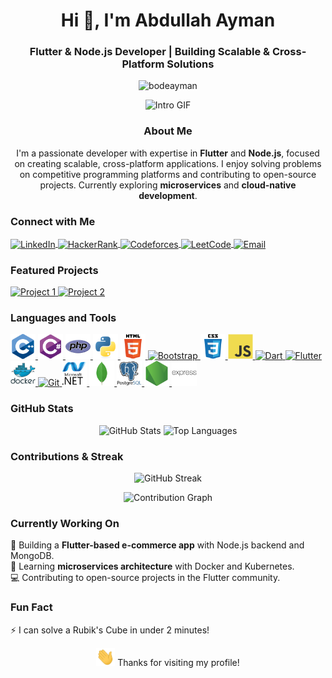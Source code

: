 <!-- Header Section -->
<h1 align="center">Hi 👋, I'm Abdullah Ayman</h1>
<h3 align="center">Flutter & Node.js Developer | Building Scalable & Cross-Platform Solutions</h3>

<!-- Profile Views and Intro GIF -->
<p align="center">
  <img src="https://komarev.com/ghpvc/?username=bodeayman&label=Profile%20Views&color=0e75b6&style=flat" alt="bodeayman" />
</p>
<p align="center">
  <img src="https://user-images.githubusercontent.com/74038190/212750672-2f3f2b50-c84f-4ed8-a60a-849ae69ff9df.gif" alt="Intro GIF" width="300"/>
</p>

<!-- About Me Section -->
<h3 align="center">About Me</h3>
<p align="center">
  I'm a passionate developer with expertise in <b>Flutter</b> and <b>Node.js</b>, focused on creating scalable, cross-platform applications. I enjoy solving problems on competitive programming platforms and contributing to open-source projects. Currently exploring <b>microservices</b> and <b>cloud-native development</b>.
</p>

<!-- Connect with Me Section -->
<h3 align="left">Connect with Me</h3>
<p align="left">
  <a href="https://linkedin.com/in/abdullah-ayman-96b37b2ba" target="_blank">
    <img align="center" src="https://raw.githubusercontent.com/rahuldkjain/github-profile-readme-generator/master/src/images/icons/Social/linked-in-alt.svg" alt="LinkedIn" height="30" width="40" />
  </a>
  <a href="https://www.hackerrank.com/abdulluhayman" target="_blank">
    <img align="center" src="https://raw.githubusercontent.com/rahuldkjain/github-profile-readme-generator/master/src/images/icons/Social/hackerrank.svg" alt="HackerRank" height="30" width="40" />
  </a>
  <a href="https://codeforces.com/profile/abdulluhayman" target="_blank">
    <img align="center" src="https://raw.githubusercontent.com/rahuldkjain/github-profile-readme-generator/master/src/images/icons/Social/codeforces.svg" alt="Codeforces" height="30" width="40" />
  </a>
  <a href="https://www.leetcode.com/abdulluhayman" target="_blank">
    <img align="center" src="https://raw.githubusercontent.com/rahuldkjain/github-profile-readme-generator/master/src/images/icons/Social/leet-code.svg" alt="LeetCode" height="30" width="40" />
  </a>
  <a href="mailto:your-email@example.com" target="_blank">
    <img align="center" src="https://user-images.githubusercontent.com/74038190/216656372-0b0e9d3a-cb30-47a5-b0e2-4e4dbfc5e7d2.png" alt="Email" height="30" width="40" />
  </a>
</p>

<!-- Featured Projects Section -->
<h3 align="left">Featured Projects</h3>
<p align="left">
  <a href="https://github.com/Bodeayman/your-project-1">
    <img src="https://github-readme-stats.vercel.app/api/pin/?username=bodeayman&repo=your-project-1&theme=radical" alt="Project 1" />
  </a>
  <a href="https://github.com/Bodeayman/your-project-2">
    <img src="https://github-readme-stats.vercel.app/api/pin/?username=bodeayman&repo=your-project-2&theme=radical" alt="Project 2" />
  </a>
</p>

<!-- Languages and Tools Section -->
<h3 align="left">Languages and Tools</h3>
<p align="left">
  <a href="https://www.w3schools.com/cpp/" target="_blank" rel="noreferrer">
    <img src="https://raw.githubusercontent.com/devicons/devicon/master/icons/cplusplus/cplusplus-original.svg" alt="C++" width="40" height="40"/>
  </a>
  <a href="https://www.w3schools.com/cs/" target="_blank" rel="noreferrer">
    <img src="https://raw.githubusercontent.com/devicons/devicon/master/icons/csharp/csharp-original.svg" alt="C#" width="40" height="40"/>
  </a>
  <a href="https://www.php.net" target="_blank" rel="noreferrer">
    <img src="https://raw.githubusercontent.com/devicons/devicon/master/icons/php/php-original.svg" alt="PHP" width="40" height="40"/>
  </a>
  <a href="https://www.python.org/" target="_blank" rel="noreferrer">
    <img src="https://raw.githubusercontent.com/devicons/devicon/master/icons/python/python-original.svg" alt="Python" width="40" height="40"/>
  </a>
  <a href="https://www.w3.org/html/" target="_blank" rel="noreferrer">
    <img src="https://raw.githubusercontent.com/devicons/devicon/master/icons/html5/html5-original-wordmark.svg" alt="HTML5" width="40" height="40"/>
  </a>
  <a href="https://getbootstrap.com" target="_blank" rel="noreferrer">
    <img src="https://upload.wikimedia.org/wikipedia/commons/b/b2/Bootstrap_logo.svg" alt="Bootstrap" width="40" height="40"/>
  </a>
  <a href="https://www.w3schools.com/css/" target="_blank" rel="noreferrer">
    <img src="https://raw.githubusercontent.com/devicons/devicon/master/icons/css3/css3-original-wordmark.svg" alt="CSS3" width="40" height="40"/>
  </a>
  <a href="https://www.javascript.com/" target="_blank" rel="noreferrer">
    <img src="https://raw.githubusercontent.com/devicons/devicon/master/icons/javascript/javascript-original.svg" alt="JavaScript" width="40" height="40"/>
  </a>
  <a href="https://dart.dev" target="_blank" rel="noreferrer">
    <img src="https://www.vectorlogo.zone/logos/dartlang/dartlang-icon.svg" alt="Dart" width="40" height="40"/>
  </a>
  <a href="https://flutter.dev" target="_blank" rel="noreferrer">
    <img src="https://www.vectorlogo.zone/logos/flutterio/flutterio-icon.svg" alt="Flutter" width="40" height="40"/>
  </a>
  <a href="https://www.docker.com/" target="_blank" rel="noreferrer">
    <img src="https://raw.githubusercontent.com/devicons/devicon/master/icons/docker/docker-original-wordmark.svg" alt="Docker" width="40" height="40"/>
  </a>
  <a href="https://git-scm.com/" target="_blank" rel="noreferrer">
    <img src="https://www.vectorlogo.zone/logos/git-scm/git-scm-icon.svg" alt="Git" width="40" height="40"/>
  </a>
  <a href="https://dotnet.microsoft.com/" target="_blank" rel="noreferrer">
    <img src="https://raw.githubusercontent.com/devicons/devicon/master/icons/dot-net/dot-net-original-wordmark.svg" alt=".NET" width="40" height="40"/>
  </a>
  <a href="https://www.mongodb.com/" target="_blank" rel="noreferrer">
    <img src="https://raw.githubusercontent.com/devicons/devicon/master/icons/mongodb/mongodb-original.svg" alt="MongoDB" width="40" height="40"/>
  </a>
  <a href="https://www.postgresql.org/" target="_blank" rel="noreferrer">
    <img src="https://raw.githubusercontent.com/devicons/devicon/master/icons/postgresql/postgresql-original-wordmark.svg" alt="PostgreSQL" width="40" height="40"/>
  </a>
  <a href="https://nodejs.org/" target="_blank" rel="noreferrer">
    <img src="https://raw.githubusercontent.com/devicons/devicon/master/icons/nodejs/nodejs-original.svg" alt="Node.js" width="40" height="40"/>
  </a>
  <a href="https://expressjs.com/" target="_blank" rel="noreferrer">
    <img src="https://raw.githubusercontent.com/devicons/devicon/master/icons/express/express-original-wordmark.svg" alt="Express" width="40" height="40"/>
  </a>
</p>

<!-- GitHub Stats and Activity -->
<h3 align="left">GitHub Stats</h3>
<p align="center">
  <img src="https://github-readme-stats.vercel.app/api?username=bodeayman&show_icons=true&theme=radical&hide_border=true&locale=en" alt="GitHub Stats" />
  <img src="https://github-readme-stats.vercel.app/api/top-langs/?username=bodeayman&layout=compact&theme=radical&hide_border=true" alt="Top Languages" />
</p>

<!-- Streak and Contributions -->
<h3 align="left">Contributions & Streak</h3>
<p align="center">
  <img src="https://github-readme-streak-stats.herokuapp.com/?user=bodeayman&theme=radical&hide_border=true" alt="GitHub Streak" />
</p>
<p align="center">
  <img src="https://github-readme-activity-graph.vercel.app/graph?username=bodeayman&theme=radical&hide_border=true" alt="Contribution Graph" />
</p>

<!-- Currently Working On -->
<h3 align="left">Currently Working On</h3>
<p align="left">
  🔭 Building a <b>Flutter-based e-commerce app</b> with Node.js backend and MongoDB.<br>
  🌱 Learning <b>microservices architecture</b> with Docker and Kubernetes.<br>
  💻 Contributing to open-source projects in the Flutter community.
</p>

<!-- Fun Fact -->
<h3 align="left">Fun Fact</h3>
<p align="left">
  ⚡ I can solve a Rubik's Cube in under 2 minutes!
</p>

<!-- Footer -->
<p align="center">
  <img src="https://raw.githubusercontent.com/ABSphreak/ABSphreak/master/gifs/Hi.gif" width="30px" /> Thanks for visiting my profile!
</p>
